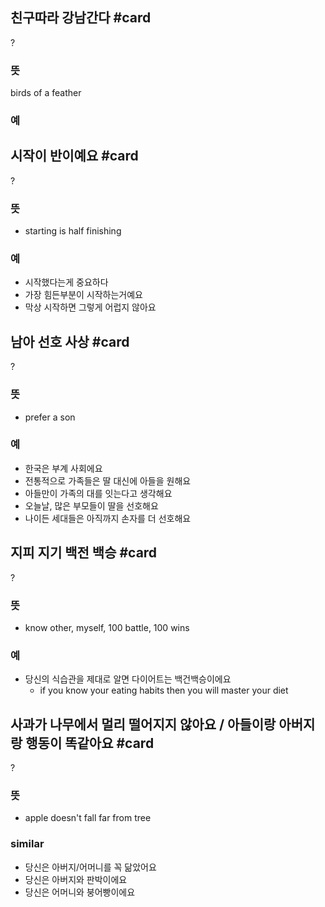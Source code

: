 ## 친구따라 강남간다 #card
?
### 뜻
birds of a feather
### 예
<!--SR:!2025-05-01,209,330-->

## 시작이 반이예요 #card
?
### 뜻
- starting is half finishing
### 예
- 시작했다는게 중요하다
- 가장 힘든부분이 시작하는거예요
- 막상 시작하면 그렇게 어럽지 않아요
<!--SR:!2025-03-11,72,280-->

## 남아 선호 사상 #card
?
### 뜻
- prefer a son
### 예
- 한국은 부계 사회에요
- 전통적으로 가족들은 딸 대신에 아들을 원해요
- 아들만이 가족의 대를 잇는다고 생각해요
- 오늘날, 많은 부모들이 딸을 선호해요
- 나이든 세대들은 아직까지 손자를 더 선호해요
<!--SR:!2025-02-17,44,258-->


## 지피 지기 백전 백승 #card
?
### 뜻
- know other, myself, 100 battle, 100 wins
### 예
- 당신의 식습관을 제대로 알면 다이어트는 백건백승이에요
	- if you know your eating habits then you will master  your diet
<!--SR:!2025-01-17,34,280-->

## 사과가 나무에서 멀리 떨어지지 않아요 / 아들이랑 아버지랑 행동이 똑같아요 #card
?
### 뜻
- apple doesn't fall far from tree
### similar
- 당신은 아버지/어머니를 꼭 닮았어요
- 당신은 아버지와 판박이에요
- 당신은 어머니와 붕어빵이에요
<!--SR:!2025-03-04,57,260-->

